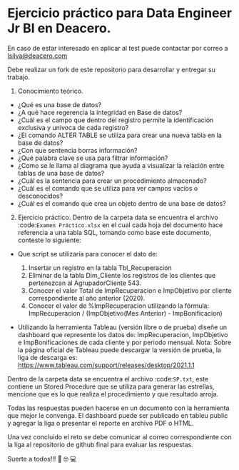# Ejercicio práctico para Data Engineer Jr BI en Deacero.

En caso de estar interesado en aplicar al test puede contactar por correo a <lsilva@deacero.com>

Debe realizar un fork de este repositorio para desarrollar y entregar su trabajo.

1. Conocimiento teórico.
  - ¿Qué es una base de datos?
  - ¿A qué hace regerencia la integridad en Base de datos?
  - ¿Cuál es el campo que dentro del registro permite la identificación exclusiva y univoca de cada registro?
  - ¿El comando ALTER TABLE se utiliza para crear una nueva tabla en la base de datos?
  - ¿Con que sentencia borras información?
  - ¿Qué palabra clave se usa para filtrar información?
  - ¿Como se le llama al diagrama que ayuda a visualizar la relación entre tablas de una base de datos?
  - ¿Cuál es la sentencia para crear un procedimiento almacenado?
  - ¿Cuál es el comando que se utiliza para ver campos vacíos o desconocidos?
  - ¿Cuál es el comando que crea un objeto dentro de una base de datos?

2. Ejercicio práctico.
Dentro de la carpeta data se encuentra el archivo :code:`Examen Práctico.xlsx` en el cual cada hoja del documento hace referencia a una tabla SQL, tomando como base este documento, conteste lo siguiente:
  - Que script se utilizaría para conocer el dato de:
    1. Insertar un registro en la tabla Tbl_Recuperacion
    2. Eliminar de la tabla Dim_Cliente los registros de los clientes que pertenezcan al AgrupadorCliente 543.
    3. Conocer el valor Total de ImpRecuperacion e ImpObjetivo por cliente correspondiente al año anterior (2020).
    4. Conocer el valor de %ImpRecuperacion utilizando la fórmula: ImpRecuperacion / (ImpObjetivo(Mes Anterior) - ImpBonificacion)

  - Utilizando la herramienta Tableau (versión libre o de prueba) diseñe un dashboard que represente los datos de: ImpRecuperacion, ImpObjetivo e ImpBonificaciones de cada cliente y por periodo mensual. Nota: Sobre la página oficial de Tableau puede descargar la versión de prueba, la liga de descarga es: https://www.tableau.com/support/releases/desktop/2021.1.1



Dentro de la carpeta data se encuentra el archivo :code:`SP.txt`, este contiene un Stored Procedure que se utiliza para generar las estrellas, mencione que es lo que realiza el procedimiento y que resultado arroja.


Todas las respuestas pueden hacerse en un documento con la herramienta que mejor le convenga. El dashboard puede ser publicado en tableu public y agregar la liga o presentar el reporte en archivo PDF o HTML.

Una vez concluido el reto se debe comunicar al correo correspondiente con la liga al repositorio de github final para evaluar las respuestas.

Suerte a todos!!! :metal: :nerd_face: :computer:
